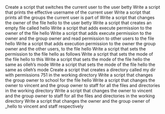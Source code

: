 Create a script that switches the current user to the user betty
Write a script that prints the effective username of the current user
Write a script that prints all the groups the current user is part of
Write a script that changes the owner of the file hello to the user betty
Write a script that creates an empty file called hello
Write a script that adds execute permission to the owner of the file hello
Write a script that adds execute permission to the owner and the group owner and read permission to other users to the file hello
Write a script that adds execution permission to the owner the group owner and the other users, to the file hello
Write a script that sets the permission to the file hello as follows
Write a script that sets the mode of the file hello to this
Write a script that sets the mode of the file hello the same as olleh’s mode
Write a script that sets the mode of the file hello the same as olleh’s mode
Create a script that creates a directory called my dir with permissions 751 in the working directory
Write a script that changes the group owner to school for the file hello
Write a script that changes the owner to vincent and the group owner to staff for all the files and directories in the working directory
Write a script that changes the owner to vincent and the group owner to staff for all the files and directories in the working directory
Write a script that changes the owner and the group owner of _hello to vincent and staff respectively
